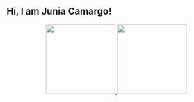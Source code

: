 ## Hi, I am Junia Camargo!
<div align="center">
  <a href="https://github.com/juniatech">
  <img height="160em" src="https://github-readme-stats.vercel.app/api?username=juniatech&show_icons=true&theme=graywhite"/>
  <img height="160em" src="https://github-readme-stats.vercel.app/api/top-langs/?username=juniatech&layout=compact&langs_count=7&theme=graywhite"/>
</div>
